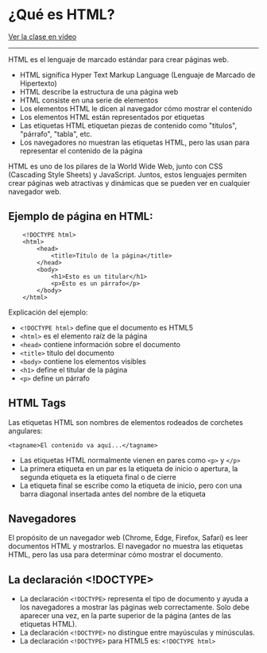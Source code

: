 # ¿Qué es HTML?

[Ver la clase en vídeo](https://kikopalomares.com/clases/introduccion-a-html)

_____

HTML es el lenguaje de marcado estándar para crear páginas web.

- HTML significa Hyper Text Markup Language (Lenguaje de Marcado de Hipertexto)
- HTML describe la estructura de una página web
- HTML consiste en una serie de elementos
- Los elementos HTML le dicen al navegador cómo mostrar el contenido
- Los elementos HTML están representados por etiquetas
- Las etiquetas HTML etiquetan piezas de contenido como "títulos", "párrafo", "tabla", etc.
- Los navegadores no muestran las etiquetas HTML, pero las usan para representar el contenido de la página

HTML es uno de los pilares de la World Wide Web, junto con CSS (Cascading Style Sheets) y JavaScript. Juntos, estos lenguajes permiten crear páginas web atractivas y dinámicas que se pueden ver en cualquier navegador web.

## Ejemplo de página en HTML:

        <!DOCTYPE html>
        <html>
            <head>
                <title>Título de la página</title>
            </head>
            <body>
                <h1>Esto es un titular</h1>
                <p>Esto es un párrafo</p>
            </body>
        </html>

Explicación del ejemplo:
- `<!DOCTYPE html>` define que el documento es HTML5
- `<html>` es el elemento raíz de la página
- `<head>` contiene información sobre el documento
- `<title>` título del documento
- `<body>` contiene los elementos visibles
- `<h1>` define el titular de la página
- `<p>` define un párrafo

## HTML Tags
Las etiquetas HTML son nombres de elementos rodeados de corchetes angulares:

    <tagname>El contenido va aquí...</tagname>

- Las etiquetas HTML normalmente vienen en pares como `<p>` y `</p>`
- La primera etiqueta en un par es la etiqueta de inicio o apertura, la segunda etiqueta es la etiqueta final o de cierre
- La etiqueta final se escribe como la etiqueta de inicio, pero con una barra diagonal insertada antes del nombre de la etiqueta

## Navegadores
El propósito de un navegador web (Chrome, Edge, Firefox, Safari) es leer documentos HTML y mostrarlos. El navegador no muestra las etiquetas HTML, pero las usa para determinar cómo mostrar el documento.

## La declaración <!DOCTYPE>
- La declaración `<!DOCTYPE>` representa el tipo de documento y ayuda a los navegadores a mostrar las páginas web correctamente.
Solo debe aparecer una vez, en la parte superior de la página (antes de las etiquetas HTML).
- La declaración `<!DOCTYPE>` no distingue entre mayúsculas y minúsculas.
- La declaración `<!DOCTYPE>` para HTML5 es: `<!DOCTYPE html>`
